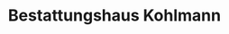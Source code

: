 ---
title: "Bestattungshaus Kohlmann"
url: /boizenburg-elbe/bestattungshaus-kohlmann/
shop: Bestattungen
---